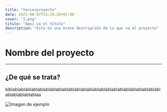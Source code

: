 ```yaml
---
title: "tercerproyecto"
date: 2021-08-07T23:29:28+02:00
cover: "1.png"
titulo: "Aquí va el título"
description: "Esta es una breve descripción de lo que va el proyecto"
---
```

# Nombre del proyecto

***

## ¿De qué se trata?

blblablablablablablablablablablablablablablablablablablablablablablablablablablablablablablaa

![Imagen de ejemplo](1.png)
